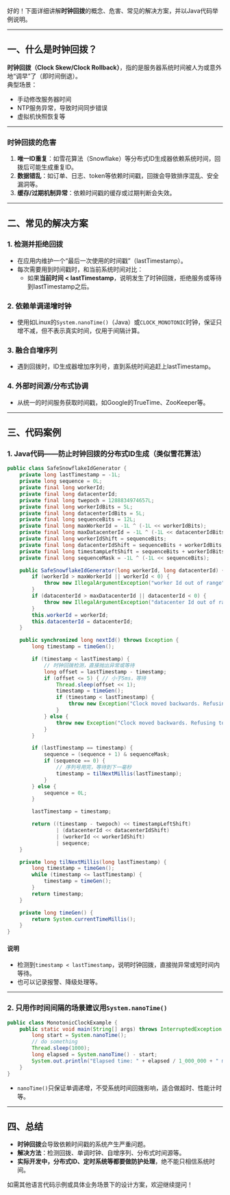 好的！下面详细讲解**时钟回拨**的概念、危害、常见的解决方案，并以Java代码举例说明。

---

## 一、什么是时钟回拨？

**时钟回拨（Clock Skew/Clock Rollback）**，指的是服务器系统时间被人为或意外地“调早”了（即时间倒退）。  
典型场景：
- 手动修改服务器时间
- NTP服务异常，导致时间同步错误
- 虚拟机快照恢复等

---

### 时钟回拨的危害

1. **唯一ID重复**：如雪花算法（Snowflake）等分布式ID生成器依赖系统时间，回拨后可能生成重复ID。
2. **数据错乱**：如订单、日志、token等依赖时间戳，回拨会导致排序混乱、安全漏洞等。
3. **缓存/过期机制异常**：依赖时间戳的缓存或过期判断会失效。

---

## 二、常见的解决方案

### 1. 检测并拒绝回拨

- 在应用内维护一个“最后一次使用的时间戳”（lastTimestamp）。
- 每次需要用到时间戳时，和当前系统时间对比：
  - 如果**当前时间 < lastTimestamp**，说明发生了时钟回拨，拒绝服务或等待到lastTimestamp之后。

### 2. 依赖单调递增时钟

- 使用如Linux的`System.nanoTime()`（Java）或`CLOCK_MONOTONIC`时钟，保证只增不减，但不表示真实时间，仅用于间隔计算。

### 3. 融合自增序列

- 遇到回拨时，ID生成器增加序列号，直到系统时间追赶上lastTimestamp。

### 4. 外部时间源/分布式协调

- 从统一的时间服务获取时间戳，如Google的TrueTime、ZooKeeper等。

---

## 三、代码案例

### 1. Java代码——防止时钟回拨的分布式ID生成（类似雪花算法）

```java name=SafeSnowflakeIdGenerator.java
public class SafeSnowflakeIdGenerator {
    private long lastTimestamp = -1L;
    private long sequence = 0L;
    private final long workerId;
    private final long datacenterId;
    private final long twepoch = 1288834974657L;
    private final long workerIdBits = 5L;
    private final long datacenterIdBits = 5L;
    private final long sequenceBits = 12L;
    private final long maxWorkerId = -1L ^ (-1L << workerIdBits);
    private final long maxDatacenterId = -1L ^ (-1L << datacenterIdBits);
    private final long workerIdShift = sequenceBits;
    private final long datacenterIdShift = sequenceBits + workerIdBits;
    private final long timestampLeftShift = sequenceBits + workerIdBits + datacenterIdBits;
    private final long sequenceMask = -1L ^ (-1L << sequenceBits);

    public SafeSnowflakeIdGenerator(long workerId, long datacenterId) {
        if (workerId > maxWorkerId || workerId < 0) {
            throw new IllegalArgumentException("worker Id out of range");
        }
        if (datacenterId > maxDatacenterId || datacenterId < 0) {
            throw new IllegalArgumentException("datacenter Id out of range");
        }
        this.workerId = workerId;
        this.datacenterId = datacenterId;
    }

    public synchronized long nextId() throws Exception {
        long timestamp = timeGen();

        if (timestamp < lastTimestamp) {
            // 时钟回拨检测，直接抛出异常或等待
            long offset = lastTimestamp - timestamp;
            if (offset <= 5) { // 小于5ms，等待
                Thread.sleep(offset << 1);
                timestamp = timeGen();
                if (timestamp < lastTimestamp) {
                    throw new Exception("Clock moved backwards. Refusing to generate id for " + offset + " milliseconds");
                }
            } else {
                throw new Exception("Clock moved backwards. Refusing to generate id for " + offset + " milliseconds");
            }
        }

        if (lastTimestamp == timestamp) {
            sequence = (sequence + 1) & sequenceMask;
            if (sequence == 0) {
                // 序列号用完，等待到下一毫秒
                timestamp = tilNextMillis(lastTimestamp);
            }
        } else {
            sequence = 0L;
        }

        lastTimestamp = timestamp;

        return ((timestamp - twepoch) << timestampLeftShift)
                | (datacenterId << datacenterIdShift)
                | (workerId << workerIdShift)
                | sequence;
    }

    private long tilNextMillis(long lastTimestamp) {
        long timestamp = timeGen();
        while (timestamp <= lastTimestamp) {
            timestamp = timeGen();
        }
        return timestamp;
    }

    private long timeGen() {
        return System.currentTimeMillis();
    }
}
```

#### 说明
- 检测到`timestamp < lastTimestamp`，说明时钟回拨，直接抛异常或短时间内等待。
- 也可以记录报警、降级处理等。

---

### 2. 只用作时间间隔的场景建议用`System.nanoTime()`

```java name=MonotonicClockExample.java
public class MonotonicClockExample {
    public static void main(String[] args) throws InterruptedException {
        long start = System.nanoTime();
        // do something
        Thread.sleep(1000);
        long elapsed = System.nanoTime() - start;
        System.out.println("Elapsed time: " + elapsed / 1_000_000 + " ms");
    }
}
```
- `nanoTime()`只保证单调递增，不受系统时间回拨影响，适合做超时、性能计时等。

---

## 四、总结

- **时钟回拨**会导致依赖时间戳的系统产生严重问题。
- **解决方法**：检测回拨、单调时钟、自增序列、分布式时间源等。
- **实际开发中，分布式ID、定时系统等都要做防护处理**，绝不能只相信系统时间。

如需其他语言代码示例或具体业务场景下的设计方案，欢迎继续提问！